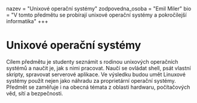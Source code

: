 nazev = "Unixové operační systémy"
zodpovedna_osoba = "Emil Miler"
bio = "V tomto předmětu se probírají unixové operační systémy a pokročilejší informatika"
+++

# Unixové operační systémy

Cílem předmětu je studenty seznámit s rodinou unixových operačních systémů a naučit je, jak
s nimi pracovat. Naučí se ovládat shell, psát vlastní skripty, spravovat serverové aplikace. Ve
výsledku budou umět Linuxové systémy použít nejen jako náhradu za proprietární operační
systémy. Předmět se zaměřuje i na obecná témata z oblasti hardwaru, počítačových věd, sítí
a bezpečnosti.
